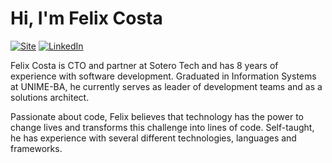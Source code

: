 # Hi, I'm Felix Costa 

[![Site](https://img.shields.io/static/v1?label=fxcosta.com&message=%20&color=blue&style=flat-square&logoColor=white)](https://fxcosta.com/)
[![LinkedIn](https://img.shields.io/static/v1?label=LinkedIn&message=%20&color=blue&logo=LinkedIn&style=flat-square&logoColor=white)](https://www.linkedin.com/in/fxcosta)

Felix Costa is CTO and partner at Sotero Tech and has 8 years of experience with software development. Graduated in Information Systems at UNIME-BA, he currently serves as leader of development teams and as a solutions architect.

Passionate about code, Felix believes that technology has the power to change lives and transforms this challenge into lines of code. Self-taught, he has experience with several different technologies, languages and frameworks.

<!--
**fxcosta/fxcosta** is a ✨ _special_ ✨ repository because its `README.md` (this file) appears on your GitHub profile.

Here are some ideas to get you started:

- 🔭 I’m currently working on ...
- 🌱 I’m currently learning ...
- 👯 I’m looking to collaborate on ...
- 🤔 I’m looking for help with ...
- 💬 Ask me about ...
- 📫 How to reach me: ...
- 😄 Pronouns: ...
- ⚡ Fun fact: ...
-->
